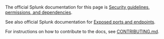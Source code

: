 The official Splunk documentation for this page is [Security guidelines, permissions, and dependencies](https://docs.splunk.com/Observability/gdi/opentelemetry/security.html). 

See also official Splunk documentation for [Exposed ports and endpoints](https://docs.splunk.com/Observability/gdi/opentelemetry/exposed-endpoints.html).

For instructions on how to contribute to the docs, see [CONTRIBUTING.md](../CONTRIBUTING#documentation.md).
